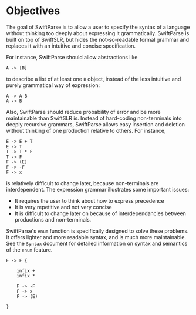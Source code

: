 # Objectives

The goal of SwiftParse is to allow a user to specify the syntax of a language without thinking too deeply about expressing it grammatically. SwiftParse is built on top of SwiftSLR, but hides the not-so-readable formal grammar and replaces it with an intuitive and concise specification.

For instance, SwiftParse should allow abstractions like

```
A -> [B]
```

to describe a list of at least one `B` object, instead of the less intuitive and purely grammatical way of expression: 

```
A -> A B
A -> B
```

Also, SwiftParse should reduce probability of error and be more maintainable than SwiftSLR is. Instead of hard-coding non-terminals into deeply recursive grammars, SwiftParse allows easy insertion and deletion without thinking of one production relative to others. For instance,

```
E -> E + T
E -> T
T -> T * F
T -> F
F -> (E)
F -> -F
F -> x
```

is relatively difficult to change later, because non-terminals are interdependent. The expression grammar illustrates some important issues: 
- It requires the user to think about how to express precedence
- It is very repetitive and not very concise
- It is difficult to change later on because of interdependancies between productions and non-terminals.

SwiftParse's `enum` function is specifically designed to solve these problems. It offers lighter and more readable syntax, and is much more maintainable. See the `Syntax` document for detailed information on syntax and semantics of the `enum` feature. 

```
E -> F {
    
    infix +
    infix *
    
    F -> -F
    F -> x
    F -> (E)
    
}
```
